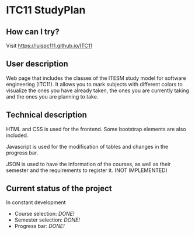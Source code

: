 # ITC11 StudyPlan

## How can I try?

Visit https://luispc111.github.io/ITC11

## User description

Web page that includes the classes of the ITESM study model for software engineering (ITC11). It allows you to mark subjects with different colors to visualize the ones you have already taken, the ones you are currently taking and the ones you are planning to take.

## Technical description

HTML and CSS is used for the frontend. Some bootstrap elements are also included.

Javascript is used for the modification of tables and changes in the progress bar.

JSON is used to have the information of the courses, as well as their semester and the requirements to register it. (NOT IMPLEMENTED)

## Current status of the project
In constant development
- Course selection: *DONE!*
- Semester selection: *DONE!*
- Progress bar: *DONE!*
